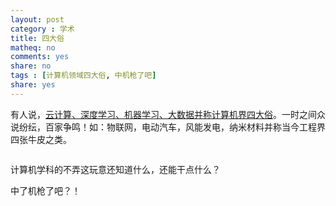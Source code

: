 ```yaml
---
layout: post 
category : 学术
title: 四大俗
matheq: no
comments: yes
share: no
tags : [计算机领域四大俗, 中机枪了吧]  
share: yes
---
```


有人说，[云计算、深度学习、机器学习、大数据并称计算机界四大俗](http://epaper.oeeee.com/G/html/2013-10/14/content_1949803.htm)。一时之间众说纷纭，百家争鸣！如：物联网，电动汽车，风能发电，纳米材料并称当今工程界四张牛皮之类。

<a class="fancybox" rel="gallary1" href="https://2s66lw.blu.livefilestore.com/y2pwZRyIaSuHgmjEhtqSaP5otKJ-XiNK85jP2YdvoixqR07sKVPP4v0PC7dPzHh0HRNqOKM2hk7OJmK5y3HAOrSN8UMCu72wsD9lrtJozH2fxY/53104788200907020835062967539393155_002.gif" title=""><img src="https://2s66lw.blu.livefilestore.com/y2pwZRyIaSuHgmjEhtqSaP5otKJ-XiNK85jP2YdvoixqR07sKVPP4v0PC7dPzHh0HRNqOKM2hk7OJmK5y3HAOrSN8UMCu72wsD9lrtJozH2fxY/53104788200907020835062967539393155_002.gif" alt=""/></a>

计算机学科的不弄这玩意还知道什么，还能干点什么？

中了机枪了吧？！

